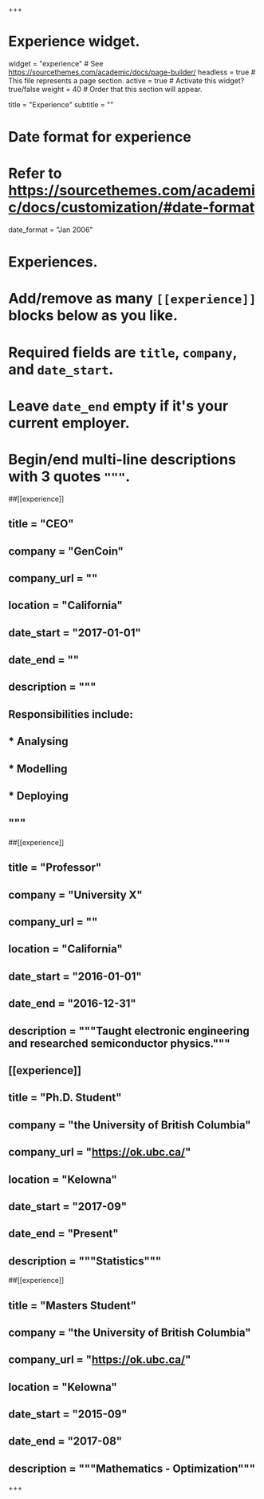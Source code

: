 +++
# Experience widget.
widget = "experience"  # See https://sourcethemes.com/academic/docs/page-builder/
headless = true  # This file represents a page section.
active = true  # Activate this widget? true/false
weight = 40  # Order that this section will appear.

title = "Experience"
subtitle = ""

# Date format for experience
#   Refer to https://sourcethemes.com/academic/docs/customization/#date-format
date_format = "Jan 2006"

# Experiences.
#   Add/remove as many `[[experience]]` blocks below as you like.
#   Required fields are `title`, `company`, and `date_start`.
#   Leave `date_end` empty if it's your current employer.
#   Begin/end multi-line descriptions with 3 quotes `"""`.
##[[experience]]
 ## title = "CEO"
 ## company = "GenCoin"
 ## company_url = ""
 ## location = "California"
 ## date_start = "2017-01-01"
 ## date_end = ""
 ## description = """
 ## Responsibilities include:
  
 ## * Analysing
 ## * Modelling
 ## * Deploying
 ## """

##[[experience]]
 ## title = "Professor"
 ## company = "University X"
 ## company_url = ""
 ## location = "California"
 ## date_start = "2016-01-01"
 ## date_end = "2016-12-31"
 ## description = """Taught electronic engineering and researched semiconductor physics."""
 
## [[experience]]
 ## title = "Ph.D. Student"
##  company = "the University of British Columbia"
 ## company_url = "https://ok.ubc.ca/"
 ## location = "Kelowna"
 ## date_start = "2017-09"
 ## date_end = "Present"
 ## description = """Statistics"""
 
 ##[[experience]]
 ## title = "Masters Student"
 ## company = "the University of British Columbia"
 ## company_url = "https://ok.ubc.ca/"
 ## location = "Kelowna"
 ## date_start = "2015-09"
 ## date_end = "2017-08"
 ## description = """Mathematics - Optimization"""

+++
